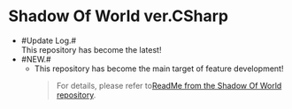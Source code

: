 # Shadow Of World ver.CSharp  
+ #Update Log.#  
  This repository has become the latest!      
+ #NEW.#  
  * This repository has become the main target of feature development!  
    > For details, please refer to[ReadMe from the Shadow Of World repository](https://github.com/bre97-web/ShadowOfWorld-C/edit/main/README.md).  
